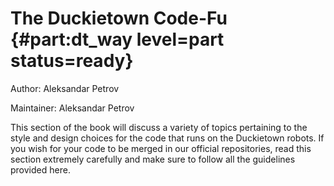 # The Duckietown Code-Fu {#part:dt_way level=part status=ready}

Author: Aleksandar Petrov

Maintainer: Aleksandar Petrov

This section of the book will discuss a variety of topics pertaining to the style and design choices for the code that runs on the Duckietown robots.
If you wish for your code to be merged in our official repositories, read this section extremely carefully and make sure to follow all the guidelines provided here.

<minitoc/>
